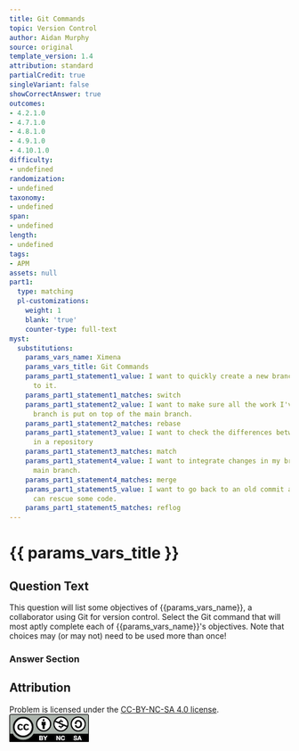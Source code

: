 ```yaml
---
title: Git Commands
topic: Version Control
author: Aidan Murphy
source: original
template_version: 1.4
attribution: standard
partialCredit: true
singleVariant: false
showCorrectAnswer: true
outcomes:
- 4.2.1.0
- 4.7.1.0
- 4.8.1.0
- 4.9.1.0
- 4.10.1.0
difficulty:
- undefined
randomization:
- undefined
taxonomy:
- undefined
span:
- undefined
length:
- undefined
tags:
- APM
assets: null
part1:
  type: matching
  pl-customizations:
    weight: 1
    blank: 'true'
    counter-type: full-text
myst:
  substitutions:
    params_vars_name: Ximena
    params_vars_title: Git Commands
    params_part1_statement1_value: I want to quickly create a new branch and move
      to it.
    params_part1_statement1_matches: switch
    params_part1_statement2_value: I want to make sure all the work I've done in a
      branch is put on top of the main branch.
    params_part1_statement2_matches: rebase
    params_part1_statement3_value: I want to check the differences between two branches
      in a repository
    params_part1_statement3_matches: match
    params_part1_statement4_value: I want to integrate changes in my branch into the
      main branch.
    params_part1_statement4_matches: merge
    params_part1_statement5_value: I want to go back to an old commit and see if I
      can rescue some code.
    params_part1_statement5_matches: reflog
---
```

# {{ params_vars_title }}

## Question Text

This question will list some objectives of {{params_vars_name}}, a collaborator using Git for version control.
Select the Git command that will most aptly complete each of {{params_vars_name}}'s objectives. Note that choices may (or may not) need to be used more than once!

### Answer Section

## Attribution

Problem is licensed under the [CC-BY-NC-SA 4.0 license](https://creativecommons.org/licenses/by-nc-sa/4.0/).<br> ![The Creative Commons 4.0 license requiring attribution-BY, non-commercial-NC, and share-alike-SA license.](https://raw.githubusercontent.com/firasm/bits/master/by-nc-sa.png)